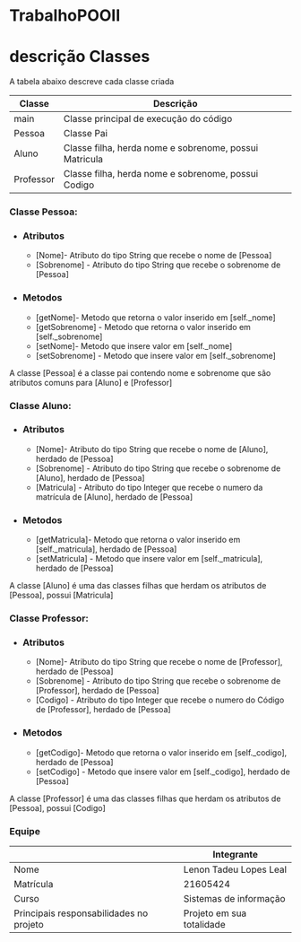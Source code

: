 # TrabalhoPOOII


# descrição Classes

A tabela abaixo descreve cada classe criada

| Classe    | Descrição |
| ------    | ------    |
| main      | Classe principal de execução do código |
| Pessoa    | Classe Pai |
| Aluno     | Classe filha, herda nome e sobrenome, possui Matricula |
| Professor | Classe filha, herda nome e sobrenome, possui Codigo|

### Classe Pessoa:
- ### Atributos
    * [Nome]- Atributo do tipo String que recebe o nome de [Pessoa]
    * [Sobrenome] - Atributo do tipo String que recebe o sobrenome de [Pessoa]
- ### Metodos
    * [getNome]- Metodo que retorna o valor inserido em [self._nome]
    * [getSobrenome] - Metodo que retorna o valor inserido em [self._sobrenome]
    * [setNome]- Metodo que insere valor em [self._nome]
    * [setSobrenome] - Metodo que insere valor em [self._sobrenome]

A classe [Pessoa] é a classe pai contendo nome e sobrenome que são atributos comuns para [Aluno] e [Professor]

### Classe Aluno:
- ### Atributos
    * [Nome]- Atributo do tipo String que recebe o nome de [Aluno], herdado de [Pessoa]
    * [Sobrenome] - Atributo do tipo String que recebe o sobrenome de [Aluno], herdado de [Pessoa]
    * [Matricula] - Atributo do tipo Integer que recebe o numero da matrícula de [Aluno], herdado de [Pessoa]
- ### Metodos
    * [getMatricula]- Metodo que retorna o valor inserido em [self._matricula], herdado de [Pessoa]
    * [setMatricula] - Metodo que insere valor em [self._matricula], herdado de [Pessoa]

A classe [Aluno] é uma das classes filhas que herdam os atributos de [Pessoa], possui [Matricula]

### Classe Professor:
- ### Atributos
    * [Nome]- Atributo do tipo String que recebe o nome de [Professor], herdado de [Pessoa]
    * [Sobrenome] - Atributo do tipo String que recebe o sobrenome de [Professor], herdado de [Pessoa]
    * [Codigo] - Atributo do tipo Integer que recebe o numero do Código de [Professor], herdado de [Pessoa]
- ### Metodos
    * [getCodigo]- Metodo que retorna o valor inserido em [self._codigo], herdado de [Pessoa]
    * [setCodigo] - Metodo que insere valor em [self._codigo], herdado de [Pessoa]

A classe [Professor] é uma das classes filhas que herdam os atributos de [Pessoa], possui [Codigo]


### Equipe
|                                         | Integrante|
| ------                                  | ------    |
| Nome                                    | Lenon Tadeu Lopes Leal|
| Matrícula                               | 21605424 |
| Curso                                   | Sistemas de informação |
| Principais responsabilidades no projeto | Projeto em sua totalidade|




